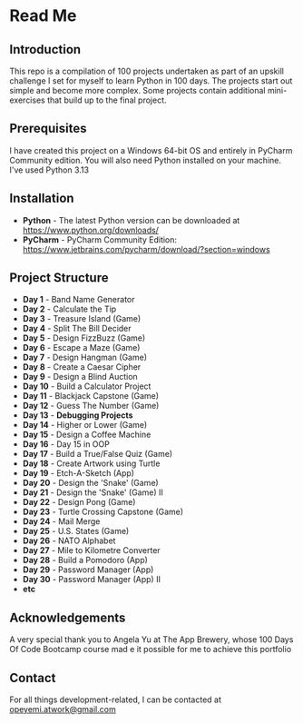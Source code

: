 # Read Me
## Introduction
This repo is a compilation of 100 projects undertaken as part of an upskill challenge I set for myself to learn Python in 100 days. The projects start out simple and become more complex. Some projects contain additional mini-exercises that build up to the final project.

## Prerequisites
I have created this project on a Windows 64-bit OS and entirely in PyCharm Community edition. You will also need Python installed on your machine. I've used Python 3.13

## Installation
- **Python** - The latest Python version can be downloaded at https://www.python.org/downloads/
- **PyCharm** - PyCharm Community Edition: https://www.jetbrains.com/pycharm/download/?section=windows

## Project Structure
- **Day 1** - Band Name Generator
- **Day 2** - Calculate the Tip
- **Day 3** - Treasure Island (Game)
- **Day 4** - Split The Bill Decider
- **Day 5** - Design FizzBuzz (Game)
- **Day 6** - Escape a Maze (Game)
- **Day 7** - Design Hangman (Game)
- **Day 8** - Create a Caesar Cipher
- **Day 9** - Design a Blind Auction
- **Day 10** - Build a Calculator Project
- **Day 11** - Blackjack Capstone (Game)
- **Day 12** - Guess The Number (Game)
- **Day 13** - **Debugging Projects**
- **Day 14** - Higher or Lower (Game)
- **Day 15** - Design a Coffee Machine
- **Day 16** - Day 15 in OOP
- **Day 17** - Build a True/False Quiz (Game)
- **Day 18** - Create Artwork using Turtle
- **Day 19** - Etch-A-Sketch (App)
- **Day 20** - Design the 'Snake' (Game)
- **Day 21** - Design the 'Snake' (Game) II
- **Day 22** - Design Pong (Game)
- **Day 23** - Turtle Crossing Capstone (Game)
- **Day 24** - Mail Merge
- **Day 25** - U.S. States (Game)
- **Day 26** - NATO Alphabet
- **Day 27** - Mile to Kilometre Converter
- **Day 28** - Build a Pomodoro (App)
- **Day 29** - Password Manager (App)
- **Day 30** - Password Manager (App) II
- **etc**

## Acknowledgements
A very special thank you to Angela Yu at The App Brewery, whose 100 Days Of Code Bootcamp course mad e it possible for me to achieve this portfolio

## Contact
For all things development-related, I  can be contacted at opeyemi.atwork@gmail.com
